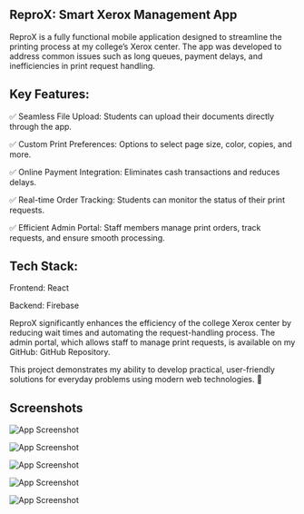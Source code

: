 ## ReproX: Smart Xerox Management App


ReproX is a fully functional mobile application designed to streamline the printing process at my college’s Xerox center. The app was developed to address common issues such as long queues, payment delays, and inefficiencies in print request handling.

## Key Features:

✅ Seamless File Upload: Students can upload their documents directly through the app.

✅ Custom Print Preferences: Options to select page size, color, copies, and more.

✅ Online Payment Integration: Eliminates cash transactions and reduces delays.

✅ Real-time Order Tracking: Students can monitor the status of their print requests.

✅ Efficient Admin Portal: Staff members manage print orders, track requests, and ensure smooth processing.


## Tech Stack:
Frontend: React

Backend: Firebase

ReproX significantly enhances the efficiency of the college Xerox center by reducing wait times and automating the request-handling process. The admin portal, which allows staff to manage print requests, is available on my GitHub: GitHub Repository.

This project demonstrates my ability to develop practical, user-friendly solutions for everyday problems using modern web technologies. 🚀
## Screenshots

![App Screenshot](https://github.com/user-attachments/assets/d6d00c3b-3b3d-439a-ad8e-1874303f0e65)


![App Screenshot](https://github.com/user-attachments/assets/66d47e4b-a38b-450e-9338-c39abc808f0f)

![App Screenshot](https://github.com/user-attachments/assets/4ead3377-dbf3-4c19-8759-2f61e3e66c3d)

![App Screenshot](https://github.com/user-attachments/assets/a6e5a8b9-4449-4c4b-a5bb-7d09a5db8ec0)

![App Screenshot](https://github.com/user-attachments/assets/23d172ba-f74d-4798-a403-7efc90ca3146)

